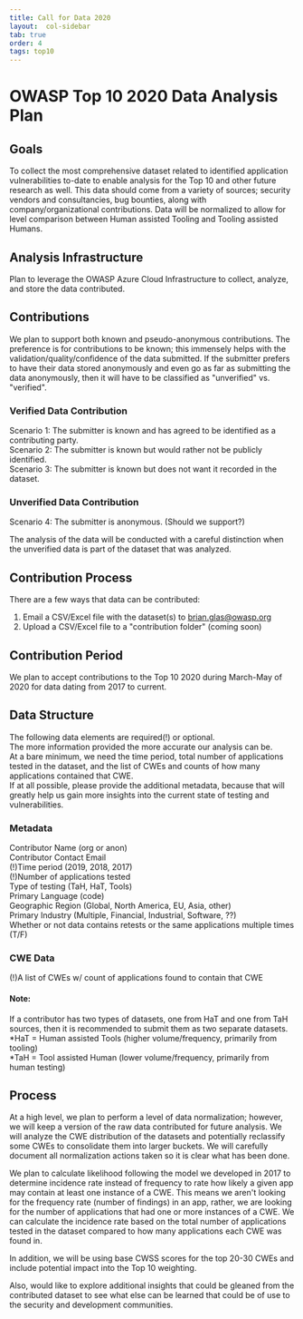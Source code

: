 ```yaml
---
title: Call for Data 2020
layout:  col-sidebar
tab: true
order: 4
tags: top10
---
```


# OWASP Top 10 2020 Data Analysis Plan

## Goals
To collect the most comprehensive dataset related to identified application vulnerabilities to-date to enable analysis for the Top 10 and other future research as well. This data should come from a variety of sources; security vendors and consultancies, bug bounties, along with company/organizational contributions. Data will be normalized to allow for level comparison between Human assisted Tooling and Tooling assisted Humans.

## Analysis Infrastructure 
Plan to leverage the OWASP Azure Cloud Infrastructure to collect, analyze, and store the data contributed. 

## Contributions
We plan to support both known and pseudo-anonymous contributions. The preference is for contributions to be known; this immensely helps with the validation/quality/confidence of the data submitted. If the submitter prefers to have their data stored anonymously and even go as far as submitting the data anonymously, then it will have to be classified as "unverified" vs. "verified".

### Verified Data Contribution
Scenario 1: The submitter is known and has agreed to be identified as a contributing party.<br>
Scenario 2: The submitter is known but would rather not be publicly identified.<br>
Scenario 3: The submitter is known but does not want it recorded in the dataset.<br>

### Unverified Data Contribution
Scenario 4: The submitter is anonymous.  (Should we support?)

The analysis of the data will be conducted with a careful distinction when the unverified data is part of the dataset that was analyzed.

## Contribution Process
There are a few ways that data can be contributed:
1.	Email a CSV/Excel file with the dataset(s) to brian.glas@owasp.org
2.	Upload a CSV/Excel file to a "contribution folder" (coming soon)


## Contribution Period
We plan to accept contributions to the Top 10 2020 during March-May of 2020 for data dating from 2017 to current.

## Data Structure
The following data elements are required(!) or optional. <br>
The more information provided the more accurate our analysis can be.<br>
At a bare minimum, we need the time period, total number of applications tested in the dataset, and the list of CWEs and counts of how many applications contained that CWE.<br>
If at all possible, please provide the additional metadata, because that will greatly help us gain more insights into the current state of testing and vulnerabilities.<br>


### Metadata
Contributor Name (org or anon)<br>
Contributor Contact Email<br>
(!)Time period (2019, 2018, 2017)<br>
(!)Number of applications tested<br>
Type of testing (TaH, HaT, Tools)<br>
Primary Language (code)<br>
Geographic Region (Global, North America, EU, Asia, other)<br>
Primary Industry (Multiple, Financial, Industrial, Software, ??)<br>
Whether or not data contains retests or the same applications multiple times (T/F)<br>

### CWE Data
(!)A list of CWEs w/ count of applications found to contain that CWE<br>


#### Note:
If a contributor has two types of datasets, one from HaT and one from TaH sources, then it is recommended to submit them as two separate datasets.<br>
*HaT = Human assisted Tools (higher volume/frequency, primarily from tooling)<br>
*TaH = Tool assisted Human (lower volume/frequency, primarily from human testing) <br>


## Process
At a high level, we plan to perform a level of data normalization; however, we will keep a version of the raw data contributed for future analysis. We will analyze the CWE distribution of the datasets and potentially reclassify some CWEs to consolidate them into larger buckets. We will carefully document all normalization actions taken so it is clear what has been done.

We plan to calculate likelihood following the model we developed in 2017 to determine incidence rate instead of frequency to rate how likely a given app may contain at least one instance of a CWE. This means we aren't looking for the frequency rate (number of findings) in an app, rather, we are looking for the number of applications that had one or more instances of a CWE. We can calculate the incidence rate based on the total number of applications tested in the dataset compared to how many applications each CWE was found in.

In addition, we will be using base CWSS scores for the top 20-30 CWEs and include potential impact into the Top 10 weighting.

Also, would like to explore additional insights that could be gleaned from the contributed dataset to see what else can be learned that could be of use to the security and development communities.
